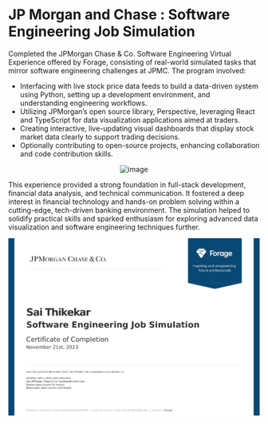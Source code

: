 # JP Morgan and Chase : Software Engineering Job Simulation

Completed the JPMorgan Chase & Co. Software Engineering Virtual Experience offered by Forage, consisting of real-world simulated tasks that mirror software engineering challenges at JPMC. The program involved:

- Interfacing with live stock price data feeds to build a data-driven system using Python, setting up a development environment, and understanding engineering workflows.
- Utilizing JPMorgan’s open source library, Perspective, leveraging React and TypeScript for data visualization applications aimed at traders.
- Creating interactive, live-updating visual dashboards that display stock market data clearly to support trading decisions.
- Optionally contributing to open-source projects, enhancing collaboration and code contribution skills.


<p align=center>
<img width="531" height="283" alt="image" src="https://github.com/user-attachments/assets/b49c6661-812a-4499-93d4-7634391dd6a9" />
</p>



This experience provided a strong foundation in full-stack development, financial data analysis, and technical communication. It fostered a deep interest in financial technology and hands-on problem solving within a cutting-edge, tech-driven banking environment. The simulation helped to solidify practical skills and sparked enthusiasm for exploring advanced data visualization and software engineering techniques further.



<img src="JPMC-CERTIFICATE.jpg" alt="certificate" width="800" />
